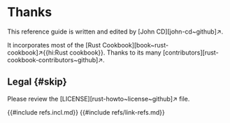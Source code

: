 # Thanks

This reference guide is written and edited by [John CD][john-cd~github]↗.

It incorporates most of the [Rust Cookbook][book~rust-cookbook]↗{{hi:Rust cookbook}}. Thanks to its many [contributors][rust-cookbook-contributors~github]↗.

## Legal {#skip}

Please review the [LICENSE][rust-howto~license~github]↗ file.

{{#include refs.incl.md}}
{{#include refs/link-refs.md}}

<div class="hidden">
</div>
